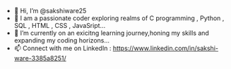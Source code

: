 - 👋 Hi, I’m @sakshiware25
- 👀 I am a passionate coder exploring realms of  C programming , Python , SQL , HTML , CSS , JavaSript...
- 🌱 I’m currently on an exicitng learning journey,honing my skills and expanding my coding horizons...
- 📫 Connect with me on  LinkedIn : https://www.linkedin.com/in/sakshi-ware-3385a8251/

<!---
sakshiware25/sakshiware25 is a ✨ special ✨ repository because its `README.md` (this file) appears on your GitHub profile.
You can click the Preview link to take a look at your changes.
--->
